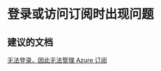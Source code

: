 <properties
    pageTitle="登录或访问订阅时出现问题"
    description="登录或访问订阅时出现问题"
    service="azure-subscription-management"
    resource="subscription-management"
    authors="jlian"
    displayOrder=""
    selfHelpType="generic"
    supportTopicIds="32454922"
    resourceTags=""
    productPesIds="15660"
    cloudEnvironments="public"
/>


# <a name="issues-signing-in-or-accessing-my-subscriptions"></a>登录或访问订阅时出现问题

## <a name="recommended-documents"></a>**建议的文档**

[无法登录，因此无法管理 Azure 订阅](https://docs.microsoft.com/azure/billing-cannot-login-subscription)

